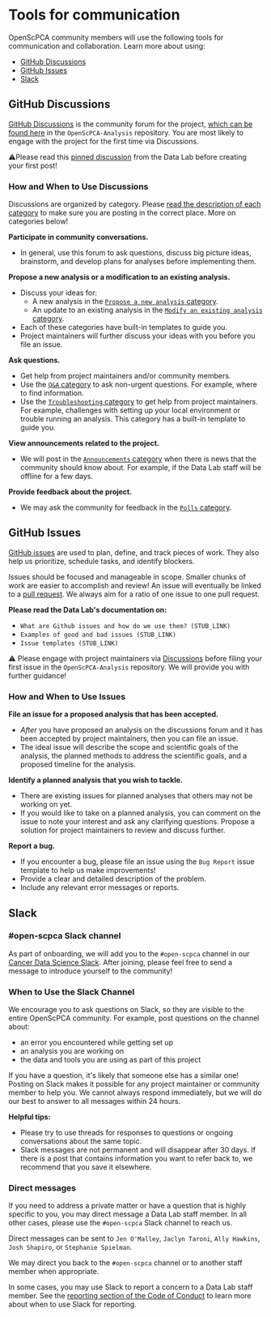 # Tools for communication

OpenScPCA community members will use the following tools for communication and collaboration. Learn more about using:

* [GitHub Discussions](#github-discussions)
* [GitHub Issues](#github-issues)
* [Slack](#slack)

## GitHub Discussions

[GitHub Discussions](https://docs.github.com/en/discussions/quickstart) is the community forum for the project, [which can be found here](https://github.com/AlexsLemonade/OpenScPCA-analysis/discussions) in the `OpenScPCA-Analysis` repository.
You are most likely to engage with the project for the first time via Discussions.

⚠️Please read this [pinned discussion](https://github.com/AlexsLemonade/OpenScPCA-analysis/discussions/111) from the Data Lab before creating your first post!

### How and When to Use Discussions

Discussions are organized by category.
Please [read the description of each category](https://github.com/AlexsLemonade/OpenScPCA-analysis/discussions/new/choose) to make sure you are posting in the correct place. 
More on categories below!

**Participate in community conversations.** 

* In general, use this forum to ask questions, discuss big picture ideas, brainstorm, and develop plans for analyses before implementing them.

**Propose a new analysis or a modification to an existing analysis.**

* Discuss your ideas for:
	* A new analysis in the [`Propose a new analysis` category](https://github.com/AlexsLemonade/OpenScPCA-analysis/discussions/categories/propose-a-new-analysis).
	* An update to an existing analysis in the [`Modify an existing analysis` category](https://github.com/AlexsLemonade/OpenScPCA-analysis/discussions/categories/modify-an-existing-analysis). 
* Each of these categories have built-in templates to guide you.
* Project maintainers will further discuss your ideas with you before you file an issue.

**Ask questions.**

* Get help from project maintainers and/or community members. 
* Use the [`Q&A` category](https://github.com/AlexsLemonade/OpenScPCA-analysis/discussions/categories/q-a) to ask non-urgent questions. For example, where to find information.
* Use the [`Troubleshooting` category](https://github.com/AlexsLemonade/OpenScPCA-analysis/discussions/categories/troubleshooting) to get help from project maintainers. For example, challenges with setting up your local environment or trouble running an analysis. This category has a built-in template to guide you.

**View announcements related to the project.** 

* We will post in the [`Announcements` category](https://github.com/AlexsLemonade/OpenScPCA-analysis/discussions/categories/announcements) when there is news that the community should know about. For example, if the Data Lab staff will be offline for a few days.

**Provide feedback about the project.**

* We may ask the community for feedback in the [`Polls` category](https://github.com/AlexsLemonade/OpenScPCA-analysis/discussions/categories/polls).

## GitHub Issues

[GitHub issues](https://docs.github.com/en/issues/tracking-your-work-with-issues/about-issues) are used to plan, define, and track pieces of work.
They also help us prioritize, schedule tasks, and identify blockers.

Issues should be focused and manageable in scope. 
Smaller chunks of work are easier to accomplish and review!
An issue will eventually be linked to a [pull request](https://docs.github.com/en/pull-requests/collaborating-with-pull-requests/proposing-changes-to-your-work-with-pull-requests/about-pull-requests).
We always aim for a ratio of one issue to one pull request.

**Please read the Data Lab's documentation on:**

* `What are Github issues and how do we use them? (STUB_LINK)`
* `Examples of good and bad issues (STUB_LINK)`
* `Issue templates (STUB_LINK)`
  
⚠️ Please engage with project maintainers via [Discussions](https://github.com/AlexsLemonade/OpenScPCA-analysis/discussions) before filing your first issue in the `OpenScPCA-Analysis` repository. 
We will provide you with further guidance!

### How and When to Use Issues

**File an issue for a proposed analysis that has been accepted.** 

* *After* you have proposed an analysis on the discussions forum and it has been accepted by project maintainers, then you can file an issue.
* The ideal issue will describe the scope and scientific goals of the analysis, the planned methods to address the scientific goals, and a proposed timeline for the analysis. 

**Identify a planned analysis that you wish to tackle.** 

* There are existing issues for planned analyses that others may not be working on yet. 
* If you would like to take on a planned analysis, you can comment on the issue to note your interest and ask any clarifying questions. Propose a solution for project maintainers to review and discuss further.

**Report a bug.**

* If you encounter a bug, please file an issue using the `Bug Report` issue template to help us make improvements! 
* Provide a clear and detailed description of the problem.
* Include any relevant error messages or reports.

## Slack

### #open-scpca Slack channel

As part of onboarding, we will add you to the `#open-scpca` channel in our [Cancer Data Science Slack](https://cancer-data-science.slack.com/). 
After joining, please feel free to send a message to  introduce yourself to the community!

### When to Use the Slack Channel

We encourage you to ask questions on Slack, so they are visible to the entire OpenScPCA community. 
For example, post questions on the channel about:

* an error you encountered while getting set up 
* an analysis you are working on
* the data and tools you are using as part of this project

If you have a question, it's likely that someone else has a similar one! 
Posting on Slack makes it possible for any project maintainer or community member to help you.
We cannot always respond immediately, but we will do our best to answer to all messages within 24 hours. 

**Helpful tips:**

* Please try to use threads for responses to questions or ongoing conversations about the same topic.
* Slack messages are not permanent and will disappear after 30 days. If there is a post that contains information you want to refer back to, we recommend that you save it elsewhere. 

### Direct messages

If you need to address a private matter or have a question that is highly specific to you, you may direct message a Data Lab staff member.
In all other cases, please use the `#open-scpca` Slack channel to reach us.

Direct messages can be sent to `Jen O'Malley`, `Jaclyn Taroni`, `Ally Hawkins`, `Josh Shapiro`, or `Stephanie Spielman`.

We may direct you back to the `#open-scpca` channel or to another staff member when appropriate.

In some cases, you may use Slack to report a concern to a Data Lab staff member.
See the [reporting section of the Code of Conduct](https://github.com/AlexsLemonade/OpenScPCA-admin/blob/main/code-of-conduct/code-of-conduct.md#report-an-incident) to learn more about when to use Slack for reporting.